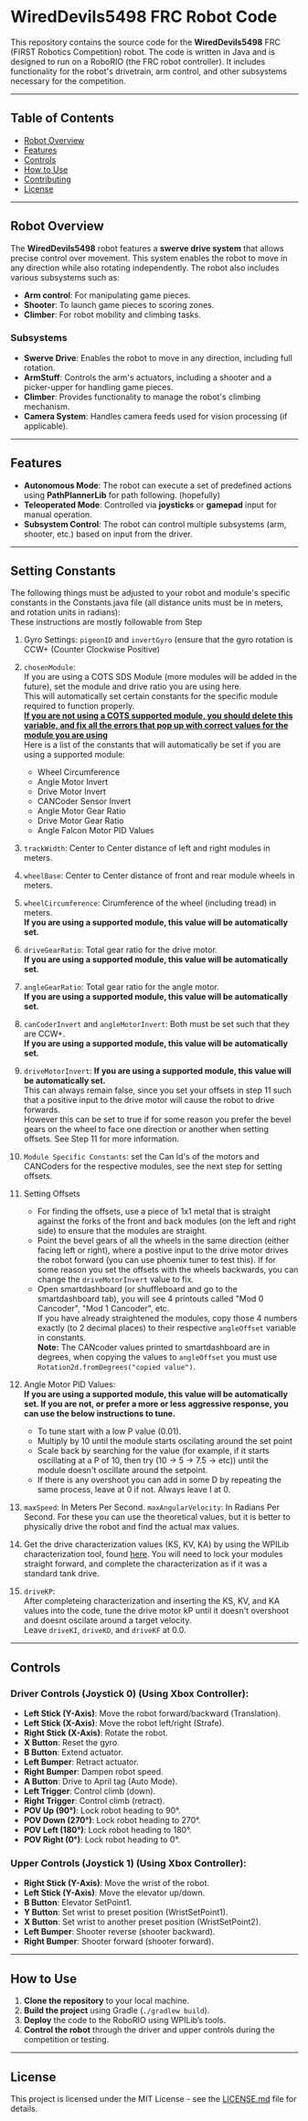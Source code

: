 # **WiredDevils5498 FRC Robot Code**

This repository contains the source code for the **WiredDevils5498** FRC (FIRST Robotics Competition) robot. The code is written in Java and is designed to run on a RoboRIO (the FRC robot controller). It includes functionality for the robot's drivetrain, arm control, and other subsystems necessary for the competition.

---

## **Table of Contents**

- [Robot Overview](#robot-overview)
- [Features](#features)
- [Controls](#controls)
- [How to Use](#how-to-use)
- [Contributing](#contributing)
- [License](#license)

---

## **Robot Overview**

The **WiredDevils5498** robot features a **swerve drive system** that allows precise control over movement. This system enables the robot to move in any direction while also rotating independently. The robot also includes various subsystems such as:
- **Arm control**: For manipulating game pieces.
- **Shooter**: To launch game pieces to scoring zones.
- **Climber**: For robot mobility and climbing tasks.

### **Subsystems**
- **Swerve Drive**: Enables the robot to move in any direction, including full rotation.
- **ArmStuff**: Controls the arm's actuators, including a shooter and a picker-upper for handling game pieces.
- **Climber**: Provides functionality to manage the robot's climbing mechanism.
- **Camera System**: Handles camera feeds used for vision processing (if applicable).

---

## **Features**

- **Autonomous Mode**: The robot can execute a set of predefined actions using **PathPlannerLib** for path following. (hopefully)
- **Teleoperated Mode**: Controlled via **joysticks** or **gamepad** input for manual operation.
- **Subsystem Control**: The robot can control multiple subsystems (arm, shooter, etc.) based on input from the driver.

---

## **Setting Constants**

The following things must be adjusted to your robot and module's specific constants in the Constants.java file (all distance units must be in meters, and rotation units in radians):</br>
These instructions are mostly followable from Step 
1. Gyro Settings: ```pigeonID``` and ```invertGyro``` (ensure that the gyro rotation is CCW+ (Counter Clockwise Positive)
2. ```chosenModule```: 
<br>If you are using a COTS SDS Module (more modules will be added in the future), set the module and drive ratio you are using here. 
<br>This will automatically set certain constants for the specific module required to function properly. 
<br><b><u>If you are not using a COTS supported module, you should delete this variable, and fix all the errors that pop up with correct values for the module you are using</b></u>
<br> Here is a list of the constants that will automatically be set if you are using a supported module:
    * Wheel Circumference
    * Angle Motor Invert
    * Drive Motor Invert
    * CANCoder Sensor Invert
    * Angle Motor Gear Ratio
    * Drive Motor Gear Ratio
    * Angle Falcon Motor PID Values
    
3. ```trackWidth```: Center to Center distance of left and right modules in meters.
4. ```wheelBase```: Center to Center distance of front and rear module wheels in meters.
5. ```wheelCircumference```: Cirumference of the wheel (including tread) in meters. <br><b>If you are using a supported module, this value will be automatically set.</b>
6. ```driveGearRatio```: Total gear ratio for the drive motor. <br><b>If you are using a supported module, this value will be automatically set.</b>
7. ```angleGearRatio```: Total gear ratio for the angle motor. <br><b>If you are using a supported module, this value will be automatically set.</b>
8. ```canCoderInvert``` and ```angleMotorInvert```: Both must be set such that they are CCW+. <br><b>If you are using a supported module, this value will be automatically set.</b>
9. ```driveMotorInvert```: <b>If you are using a supported module, this value will be automatically set.</b>
<br>This can always remain false, since you set your offsets in step 11 such that a positive input to the drive motor will cause the robot to drive forwards.
<br>However this can be set to true if for some reason you prefer the bevel gears on the wheel to face one direction or another when setting offsets. See Step 11 for more information.

10. ```Module Specific Constants```: set the Can Id's of the motors and CANCoders for the respective modules, see the next step for setting offsets.
11. Setting Offsets
    * For finding the offsets, use a piece of 1x1 metal that is straight against the forks of the front and back modules (on the left and right side) to ensure that the modules are straight. 
    * Point the bevel gears of all the wheels in the same direction (either facing left or right), where a postive input to the drive motor drives the robot forward (you can use phoenix tuner to test this). If for some reason you set the offsets with the wheels backwards, you can change the ```driveMotorInvert``` value to fix.
    * Open smartdashboard (or shuffleboard and go to the smartdashboard tab), you will see 4 printouts called "Mod 0 Cancoder", "Mod 1 Cancoder", etc. 
    <br>If you have already straightened the modules, copy those 4 numbers exactly (to 2 decimal places) to their respective ```angleOffset``` variable in constants.
    <br><b>Note:</b> The CANcoder values printed to smartdashboard are in degrees, when copying the values to ```angleOffset``` you must use ```Rotation2d.fromDegrees("copied value")```.

12. Angle Motor PID Values: <br><b>If you are using a supported module, this value will be automatically set. If you are not, or prefer a more or less aggressive response, you can use the below instructions to tune.</b> 
    * To tune start with a low P value (0.01).
    * Multiply by 10 until the module starts oscilating around the set point
    * Scale back by searching for the value (for example, if it starts oscillating at a P of 10, then try (10 -> 5 -> 7.5 -> etc)) until the module doesn't oscillate around the setpoint.
    * If there is any overshoot you can add in some D by repeating the same process, leave at 0 if not. Always leave I at 0.

13. ```maxSpeed```: In Meters Per Second. ```maxAngularVelocity```: In Radians Per Second. For these you can use the theoretical values, but it is better to physically drive the robot and find the actual max values.


14. Get the drive characterization values (KS, KV, KA) by using the WPILib characterization tool, found [here](https://docs.wpilib.org/en/stable/docs/software/wpilib-tools/robot-characterization/introduction.html). You will need to lock your modules straight forward, and complete the characterization as if it was a standard tank drive.
15. ```driveKP```: 
<br>After completeing characterization and inserting the KS, KV, and KA values into the code, tune the drive motor kP until it doesn't overshoot and doesnt oscilate around a target velocity.
<br>Leave ```driveKI```, ```driveKD```, and ```driveKF``` at 0.0.

---

## **Controls**

### **Driver Controls (Joystick 0)** (Using Xbox Controller):
- **Left Stick (Y-Axis)**: Move the robot forward/backward (Translation).
- **Left Stick (X-Axis)**: Move the robot left/right (Strafe).
- **Right Stick (X-Axis)**: Rotate the robot.
- **X Button**: Reset the gyro.
- **B Button**: Extend actuator.
- **Left Bumper**: Retract actuator.
- **Right Bumper**: Dampen robot speed.
- **A Button**: Drive to April tag (Auto Mode).
- **Left Trigger**: Control climb (down).
- **Right Trigger**: Control climb (retract).
- **POV Up (90°)**: Lock robot heading to 90°.
- **POV Down (270°)**: Lock robot heading to 270°.
- **POV Left (180°)**: Lock robot heading to 180°.
- **POV Right (0°)**: Lock robot heading to 0°.

### **Upper Controls (Joystick 1)** (Using Xbox Controller):
- **Right Stick (Y-Axis)**: Move the wrist of the robot.
- **Left Stick (Y-Axis)**: Move the elevator up/down.
- **B Button**: Elevator SetPoint1.
- **Y Button**: Set wrist to preset position (WristSetPoint1).
- **X Button**: Set wrist to another preset position (WristSetPoint2).
- **Left Bumper**: Shooter reverse (shooter backward).
- **Right Bumper**: Shooter forward (shooter forward).

---

## **How to Use**

1. **Clone the repository** to your local machine.
2. **Build the project** using Gradle (`./gradlew build`).
3. **Deploy** the code to the RoboRIO using WPILib’s tools.
4. **Control the robot** through the driver and upper controls during the competition or testing.

---

## **License**

This project is licensed under the MIT License - see the [LICENSE.md](LICENSE.md) file for details.
